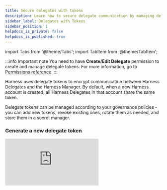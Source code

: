 ```yaml
---
title: Secure delegates with tokens
description: Learn how to secure delegate communication by managing delegate tokens - create, rotate, revoke, and store them in secret managers.
sidebar_label: Delegates with Tokens
sidebar_position: 1
helpdocs_is_private: false
helpdocs_is_published: true
---
```


import Tabs from '@theme/Tabs';
import TabItem from '@theme/TabItem';

:::info Important note
You need to have **Create/Edit Delegate** permission to create and manage delegate tokens. For more information, go to [Permissions reference](/docs/platform/role-based-access-control/permissions-reference).
:::

Harness uses delegate tokens to encrypt communication between Harness Delegates and the Harness Manager. By default, when a new Harness account is created, all Harness Delegates in that account share the same token.

Delegate tokens can be managed according to your governance policies - you can add new tokens, revoke existing ones, rotate them as needed, and store them in a secret manager.

### Generate a new delegate token

<Tabs>
<TabItem value="Interactive">
  <iframe
    src="https://app.tango.us/app/embed/c30db2fd-2e31-4d21-bd59-a3cf50f86b70"
    style={{ minHeight: '640px', width: '80%', border: 'none' }}
    sandbox="allow-scripts allow-top-navigation-by-user-activation allow-popups allow-same-origin"
    security="restricted"
    title="Create Delegate Token in Harness"
    referrerPolicy="strict-origin-when-cross-origin"
    frameBorder="0"
    allowFullScreen
  />
</TabItem>
<TabItem value="Manual">
To generate a new delegate token:

1. Navigate to **Settings** of your scope (Account, Organization, or Project). We will use Account scope for this example.

2. In **Account-level resources**, navigate to **Delegates**, then select **Tokens**.

3. Select **New Token**.

4. Enter a name for the new token and select **Apply**. The new token is created and appears in the list using the name you provided.

5. Copy and save the token value. You can now update your delegates with the new token.

6. To view more about a token, select the **More Options** (&vellip;) menu. Here you can view more information about the token or copy the token value.
</TabItem>
</Tabs>

## Update existing delegates with new tokens

You can update an existing delegate with a new token value and then restart the delegate.

### Kubernetes delegate

To update a Kubernetes delegate with a new token:

1. Open your `harness-delegate.yaml` file.

2. Update the `DELEGATE_TOKEN` and `UPGRADER_TOKEN` values with your new token.

3. Apply the changes:
   ```bash
   kubectl apply -f harness-delegate.yaml
   ```
   The delegate pods will restart automatically with the new token.

### Docker delegate

To update a Docker delegate with a new token:

1. Stop the existing delegate.

2. Restart the delegate with the new token in the environment variable: `DELEGATE_TOKEN=<new_token>`

3. Restart the upgrader with the new token in the environment variable: `UPGRADER_TOKEN=<new_token>`

## Revoke a Delegate token

Harness loads tokens during the delegate startup process as part of the connection heartbeat. When you change the delegate token, you must restart the delegate cycle process.

When you revoke a token, all delegates using that token are immediately disconnected and stopped.

To revoke tokens, do the following:

1. On the **Tokens** page, select **Revoke** next to the token you want to remove.

   ![](static/secure-delegates-with-tokens-06.png)

2. Confirm by selecting **Revoke**. The token is immediately revoked and will no longer appear in the list.

## Delete a Delegate token

:::info Note
You can only delete tokens that have been revoked. 
:::
<Tabs>
<TabItem value="Interactive">
    <iframe 
    src="https://app.tango.us/app/embed/8ee400d8-d23c-419e-9029-a6e0f4a05683" 
    style={{ minHeight: '640px', width: '80%', border: 'none' }}
    sandbox="allow-scripts allow-top-navigation-by-user-activation allow-popups allow-same-origin" 
    security="restricted" 
    title="Revoke Tokens in Harness" 
    referrerpolicy="strict-origin-when-cross-origin" 
    frameborder="0" 
    allowfullscreen
    />
</TabItem>
<TabItem value="Manual">
To delete a token, do the following:

1. On the **Tokens** page, select **Revoked Tokens** next to the +New Token button. It will list all the revoked tokens.

2. Select the token you want to delete and select **Delete**.

3. Confirm by selecting **Delete**. The token is immediately deleted and will no longer appear in the list.

</TabItem>
</Tabs>

## Rotate Delegate tokens

You can rotate and store your delegate tokens in a third-party secret manager and reference them as needed.

:::info note
If you rotate your delegate tokens, you must redeploy the delegate.
:::

To rotate your tokens, do the following:

1. Create your delegate token through the [API](https://apidocs.harness.io/tag/Delegate-Token-Resource#operation/createDelegateToken). The delegate token API returns the token value.
2. Add the delegate token to a secret manager, such as HashiCorp Vault.
3. When you deploy the delegate pod, reference the delegate token from the secret manager.

   For example, to reference the delegate token stored in the HashiCorp Vault, do the following:

   * Add the below annotations in the [delegate Helm chart](https://github.com/harness/delegate-helm-chart):

      ```yaml
      vault.hashicorp.com/agent-inject: true
                    vault.hashicorp.com/agent-inject-secret-secret1: <delegate_token> //delegate token referenced in hashicorp vault
                    vault.hashicorp.com/agent-inject-status: injected
                    vault.hashicorp.com/agent-inject-template-secret1:
                      {{ with secret "<delegate_token>" }}                           //delegate token referenced in hashicorp vault
                      export DELEGATE_TOKEN="{{ .Data.data.DELEGATE_TOKEN }}"
                      {{ end }}
                    vault.hashicorp.com/auth-config-type: iam
                    vault.hashicorp.com/role: qa-cloudtrust-infrastructure
      ```

   :::info note
   This example shows how to use HashiCorp Vault. Other secret managers require different setup steps and Helm chart annotations.
   :::
